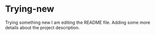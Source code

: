 # Trying-new
Trying something new
I am editing the README file. Adding some more details about the project description.
